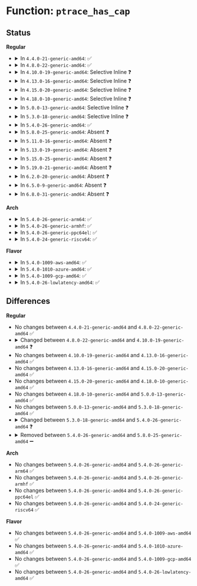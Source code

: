 # Function: <code>ptrace_has_cap</code>

## Status
<b>Regular</b>
<ul>
<li>
<details>
<summary>In <code>4.4.0-21-generic-amd64</code>: ✅</summary>

```c
bool ptrace_has_cap(const struct cred * tcred, unsigned int mode)
```

```json
{
  "name": "ptrace_has_cap",
  "collision_type": "Unique Static",
  "inline_type": "No",
  "funcs": [
    {
      "addr": 18446744071579412464,
      "name": "ptrace_has_cap",
      "external": false,
      "loc": "kernel/ptrace.c:210",
      "file": "kernel/ptrace.c",
      "inline": "seen, unknown",
      "caller_inline": [],
      "caller_func": [
        "kernel/ptrace.c:__ptrace_may_access",
        "kernel/ptrace.c:__ptrace_may_access"
      ]
    }
  ],
  "symbols": [
    {
      "addr": 18446744071579412464,
      "name": "ptrace_has_cap",
      "section": ".text",
      "bind": "STB_LOCAL",
      "size": 194
    }
  ]
}
```
</details>
</li>
<li>
<details>
<summary>In <code>4.8.0-22-generic-amd64</code>: ✅</summary>

```c
bool ptrace_has_cap(const struct cred * tcred, unsigned int mode)
```

```json
{
  "name": "ptrace_has_cap",
  "collision_type": "Unique Static",
  "inline_type": "No",
  "funcs": [
    {
      "addr": 18446744071579424736,
      "name": "ptrace_has_cap",
      "external": false,
      "loc": "kernel/ptrace.c:209",
      "file": "kernel/ptrace.c",
      "inline": "seen, unknown",
      "caller_inline": [],
      "caller_func": [
        "kernel/ptrace.c:__ptrace_may_access",
        "kernel/ptrace.c:__ptrace_may_access"
      ]
    }
  ],
  "symbols": [
    {
      "addr": 18446744071579424736,
      "name": "ptrace_has_cap",
      "section": ".text",
      "bind": "STB_LOCAL",
      "size": 194
    }
  ]
}
```
</details>
</li>
<li>
<details>
<summary>In <code>4.10.0-19-generic-amd64</code>: Selective Inline ❓</summary>

```c
int ptrace_has_cap(struct user_namespace * ns, unsigned int mode)
```

```json
{
  "name": "ptrace_has_cap",
  "collision_type": "Unique Static",
  "inline_type": "Selective",
  "funcs": [
    {
      "addr": 18446744071579445792,
      "name": "ptrace_has_cap",
      "external": false,
      "loc": "kernel/ptrace.c:247",
      "file": "kernel/ptrace.c",
      "inline": "not declared, inlined",
      "caller_inline": [],
      "caller_func": [
        "kernel/ptrace.c:__ptrace_may_access",
        "kernel/ptrace.c:__ptrace_may_access"
      ]
    }
  ],
  "symbols": [
    {
      "addr": 18446744071579445792,
      "name": "ptrace_has_cap",
      "section": ".text",
      "bind": "STB_LOCAL",
      "size": 54
    }
  ]
}
```
</details>
</li>
<li>
<details>
<summary>In <code>4.13.0-16-generic-amd64</code>: Selective Inline ❓</summary>

```c
int ptrace_has_cap(struct user_namespace * ns, unsigned int mode)
```

```json
{
  "name": "ptrace_has_cap",
  "collision_type": "Unique Static",
  "inline_type": "Selective",
  "funcs": [
    {
      "addr": 18446744071579433824,
      "name": "ptrace_has_cap",
      "external": false,
      "loc": "kernel/ptrace.c:262",
      "file": "kernel/ptrace.c",
      "inline": "not declared, inlined",
      "caller_inline": [],
      "caller_func": [
        "kernel/ptrace.c:__ptrace_may_access",
        "kernel/ptrace.c:__ptrace_may_access"
      ]
    }
  ],
  "symbols": [
    {
      "addr": 18446744071579433824,
      "name": "ptrace_has_cap",
      "section": ".text",
      "bind": "STB_LOCAL",
      "size": 54
    }
  ]
}
```
</details>
</li>
<li>
<details>
<summary>In <code>4.15.0-20-generic-amd64</code>: Selective Inline ❓</summary>

```c
int ptrace_has_cap(struct user_namespace * ns, unsigned int mode)
```

```json
{
  "name": "ptrace_has_cap",
  "collision_type": "Unique Static",
  "inline_type": "Selective",
  "funcs": [
    {
      "addr": 18446744071579462176,
      "name": "ptrace_has_cap",
      "external": false,
      "loc": "kernel/ptrace.c:262",
      "file": "kernel/ptrace.c",
      "inline": "not declared, inlined",
      "caller_inline": [],
      "caller_func": [
        "kernel/ptrace.c:__ptrace_may_access",
        "kernel/ptrace.c:__ptrace_may_access"
      ]
    }
  ],
  "symbols": [
    {
      "addr": 18446744071579462176,
      "name": "ptrace_has_cap",
      "section": ".text",
      "bind": "STB_LOCAL",
      "size": 71
    }
  ]
}
```
</details>
</li>
<li>
<details>
<summary>In <code>4.18.0-10-generic-amd64</code>: Selective Inline ❓</summary>

```c
int ptrace_has_cap(struct user_namespace * ns, unsigned int mode)
```

```json
{
  "name": "ptrace_has_cap",
  "collision_type": "Unique Static",
  "inline_type": "Selective",
  "funcs": [
    {
      "addr": 18446744071579475168,
      "name": "ptrace_has_cap",
      "external": false,
      "loc": "kernel/ptrace.c:262",
      "file": "kernel/ptrace.c",
      "inline": "not declared, inlined",
      "caller_inline": [],
      "caller_func": [
        "kernel/ptrace.c:__ptrace_may_access",
        "kernel/ptrace.c:__ptrace_may_access"
      ]
    }
  ],
  "symbols": [
    {
      "addr": 18446744071579475168,
      "name": "ptrace_has_cap",
      "section": ".text",
      "bind": "STB_LOCAL",
      "size": 71
    }
  ]
}
```
</details>
</li>
<li>
<details>
<summary>In <code>5.0.0-13-generic-amd64</code>: Selective Inline ❓</summary>

```c
int ptrace_has_cap(struct user_namespace * ns, unsigned int mode)
```

```json
{
  "name": "ptrace_has_cap",
  "collision_type": "Unique Static",
  "inline_type": "Selective",
  "funcs": [
    {
      "addr": 18446744071579509024,
      "name": "ptrace_has_cap",
      "external": false,
      "loc": "kernel/ptrace.c:262",
      "file": "kernel/ptrace.c",
      "inline": "not declared, inlined",
      "caller_inline": [],
      "caller_func": [
        "kernel/ptrace.c:__ptrace_may_access",
        "kernel/ptrace.c:__ptrace_may_access"
      ]
    }
  ],
  "symbols": [
    {
      "addr": 18446744071579509024,
      "name": "ptrace_has_cap",
      "section": ".text",
      "bind": "STB_LOCAL",
      "size": 71
    }
  ]
}
```
</details>
</li>
<li>
<details>
<summary>In <code>5.3.0-18-generic-amd64</code>: Selective Inline ❓</summary>

```c
int ptrace_has_cap(struct user_namespace * ns, unsigned int mode)
```

```json
{
  "name": "ptrace_has_cap",
  "collision_type": "Unique Static",
  "inline_type": "Selective",
  "funcs": [
    {
      "addr": 18446744071579528656,
      "name": "ptrace_has_cap",
      "external": false,
      "loc": "kernel/ptrace.c:267",
      "file": "kernel/ptrace.c",
      "inline": "not declared, inlined",
      "caller_inline": [],
      "caller_func": [
        "kernel/ptrace.c:__ptrace_may_access",
        "kernel/ptrace.c:__ptrace_may_access"
      ]
    }
  ],
  "symbols": [
    {
      "addr": 18446744071579528656,
      "name": "ptrace_has_cap",
      "section": ".text",
      "bind": "STB_LOCAL",
      "size": 54
    }
  ]
}
```
</details>
</li>
<li>
<details>
<summary>In <code>5.4.0-26-generic-amd64</code>: ✅</summary>

```c
bool ptrace_has_cap(const struct cred * cred, struct user_namespace * ns, unsigned int mode)
```

```json
{
  "name": "ptrace_has_cap",
  "collision_type": "Unique Static",
  "inline_type": "No",
  "funcs": [
    {
      "addr": 18446744071579554096,
      "name": "ptrace_has_cap",
      "external": false,
      "loc": "kernel/ptrace.c:267",
      "file": "kernel/ptrace.c",
      "inline": "seen, unknown",
      "caller_inline": [],
      "caller_func": [
        "kernel/ptrace.c:__ptrace_may_access",
        "kernel/ptrace.c:__ptrace_may_access"
      ]
    }
  ],
  "symbols": [
    {
      "addr": 18446744071579554096,
      "name": "ptrace_has_cap",
      "section": ".text",
      "bind": "STB_LOCAL",
      "size": 55
    }
  ]
}
```
</details>
</li>
<li>
<details>
<summary>In <code>5.8.0-25-generic-amd64</code>: Absent ❓</summary>

```json
{
  "name": "ptrace_has_cap",
  "collision_type": "Unique Static",
  "inline_type": "Full",
  "funcs": [
    {
      "addr": 18446744071579586639,
      "name": "ptrace_has_cap",
      "external": false,
      "loc": "kernel/ptrace.c:267",
      "file": "kernel/ptrace.c",
      "inline": "not declared, inlined",
      "caller_inline": [
        "kernel/ptrace.c:__ptrace_may_access",
        "kernel/ptrace.c:__ptrace_may_access"
      ],
      "caller_func": []
    }
  ],
  "symbols": []
}
```
</details>
</li>
<li>
<details>
<summary>In <code>5.11.0-16-generic-amd64</code>: Absent ❓</summary>

```json
{
  "name": "ptrace_has_cap",
  "collision_type": "Unique Static",
  "inline_type": "Full",
  "funcs": [
    {
      "addr": 18446744071579566699,
      "name": "ptrace_has_cap",
      "external": false,
      "loc": "kernel/ptrace.c:267",
      "file": "kernel/ptrace.c",
      "inline": "not declared, inlined",
      "caller_inline": [
        "kernel/ptrace.c:__ptrace_may_access",
        "kernel/ptrace.c:__ptrace_may_access",
        "kernel/ptrace.c:__ptrace_may_access",
        "kernel/ptrace.c:__ptrace_may_access"
      ],
      "caller_func": []
    }
  ],
  "symbols": []
}
```
</details>
</li>
<li>
<details>
<summary>In <code>5.13.0-19-generic-amd64</code>: Absent ❓</summary>

```json
{
  "name": "ptrace_has_cap",
  "collision_type": "Unique Static",
  "inline_type": "Full",
  "funcs": [
    {
      "addr": 18446744071579572191,
      "name": "ptrace_has_cap",
      "external": false,
      "loc": "kernel/ptrace.c:284",
      "file": "kernel/ptrace.c",
      "inline": "not declared, inlined",
      "caller_inline": [
        "kernel/ptrace.c:__ptrace_may_access",
        "kernel/ptrace.c:__ptrace_may_access",
        "kernel/ptrace.c:__ptrace_may_access",
        "kernel/ptrace.c:__ptrace_may_access"
      ],
      "caller_func": []
    }
  ],
  "symbols": []
}
```
</details>
</li>
<li>
<details>
<summary>In <code>5.15.0-25-generic-amd64</code>: Absent ❓</summary>

```json
{
  "name": "ptrace_has_cap",
  "collision_type": "Unique Static",
  "inline_type": "Full",
  "funcs": [
    {
      "addr": 18446744071579646159,
      "name": "ptrace_has_cap",
      "external": false,
      "loc": "kernel/ptrace.c:284",
      "file": "kernel/ptrace.c",
      "inline": "not declared, inlined",
      "caller_inline": [
        "kernel/ptrace.c:__ptrace_may_access",
        "kernel/ptrace.c:__ptrace_may_access",
        "kernel/ptrace.c:__ptrace_may_access",
        "kernel/ptrace.c:__ptrace_may_access"
      ],
      "caller_func": []
    }
  ],
  "symbols": []
}
```
</details>
</li>
<li>
<details>
<summary>In <code>5.19.0-21-generic-amd64</code>: Absent ❓</summary>

```json
{
  "name": "ptrace_has_cap",
  "collision_type": "Unique Static",
  "inline_type": "Full",
  "funcs": [
    {
      "addr": 18446744071579742267,
      "name": "ptrace_has_cap",
      "external": false,
      "loc": "kernel/ptrace.c:278",
      "file": "kernel/ptrace.c",
      "inline": "not declared, inlined",
      "caller_inline": [
        "kernel/ptrace.c:__ptrace_may_access",
        "kernel/ptrace.c:__ptrace_may_access",
        "kernel/ptrace.c:__ptrace_may_access",
        "kernel/ptrace.c:__ptrace_may_access"
      ],
      "caller_func": []
    }
  ],
  "symbols": []
}
```
</details>
</li>
<li>
<details>
<summary>In <code>6.2.0-20-generic-amd64</code>: Absent ❓</summary>

```json
{
  "name": "ptrace_has_cap",
  "collision_type": "Unique Static",
  "inline_type": "Full",
  "funcs": [
    {
      "addr": 18446744071579873675,
      "name": "ptrace_has_cap",
      "external": false,
      "loc": "kernel/ptrace.c:278",
      "file": "kernel/ptrace.c",
      "inline": "not declared, inlined",
      "caller_inline": [
        "kernel/ptrace.c:__ptrace_may_access",
        "kernel/ptrace.c:__ptrace_may_access",
        "kernel/ptrace.c:__ptrace_may_access",
        "kernel/ptrace.c:__ptrace_may_access"
      ],
      "caller_func": []
    }
  ],
  "symbols": []
}
```
</details>
</li>
<li>
<details>
<summary>In <code>6.5.0-9-generic-amd64</code>: Absent ❓</summary>

```json
{
  "name": "ptrace_has_cap",
  "collision_type": "Unique Static",
  "inline_type": "Full",
  "funcs": [
    {
      "addr": 18446744071579923531,
      "name": "ptrace_has_cap",
      "external": false,
      "loc": "kernel/ptrace.c:279",
      "file": "kernel/ptrace.c",
      "inline": "not declared, inlined",
      "caller_inline": [
        "kernel/ptrace.c:__ptrace_may_access",
        "kernel/ptrace.c:__ptrace_may_access",
        "kernel/ptrace.c:__ptrace_may_access",
        "kernel/ptrace.c:__ptrace_may_access"
      ],
      "caller_func": []
    }
  ],
  "symbols": []
}
```
</details>
</li>
<li>
<details>
<summary>In <code>6.8.0-31-generic-amd64</code>: Absent ❓</summary>

```json
{
  "name": "ptrace_has_cap",
  "collision_type": "Unique Static",
  "inline_type": "Full",
  "funcs": [
    {
      "addr": 18446744071579962779,
      "name": "ptrace_has_cap",
      "external": false,
      "loc": "kernel/ptrace.c:268",
      "file": "kernel/ptrace.c",
      "inline": "not declared, inlined",
      "caller_inline": [
        "kernel/ptrace.c:__ptrace_may_access",
        "kernel/ptrace.c:__ptrace_may_access",
        "kernel/ptrace.c:__ptrace_may_access",
        "kernel/ptrace.c:__ptrace_may_access"
      ],
      "caller_func": []
    }
  ],
  "symbols": []
}
```
</details>
</li>
</ul>
<b>Arch</b>
<ul>
<li>
<details>
<summary>In <code>5.4.0-26-generic-arm64</code>: ✅</summary>

```c
bool ptrace_has_cap(const struct cred * cred, struct user_namespace * ns, unsigned int mode)
```

```json
{
  "name": "ptrace_has_cap",
  "collision_type": "Unique Static",
  "inline_type": "No",
  "funcs": [
    {
      "addr": 18446603336490707168,
      "name": "ptrace_has_cap",
      "external": false,
      "loc": "kernel/ptrace.c:267",
      "file": "kernel/ptrace.c",
      "inline": "seen, unknown",
      "caller_inline": [],
      "caller_func": [
        "kernel/ptrace.c:__ptrace_may_access",
        "kernel/ptrace.c:__ptrace_may_access"
      ]
    }
  ],
  "symbols": [
    {
      "addr": 18446603336490707168,
      "name": "ptrace_has_cap",
      "section": ".text",
      "bind": "STB_LOCAL",
      "size": 120
    }
  ]
}
```
</details>
</li>
<li>
<details>
<summary>In <code>5.4.0-26-generic-armhf</code>: ✅</summary>

```c
bool ptrace_has_cap(const struct cred * cred, struct user_namespace * ns, unsigned int mode)
```

```json
{
  "name": "ptrace_has_cap",
  "collision_type": "Unique Static",
  "inline_type": "No",
  "funcs": [
    {
      "addr": 3224769964,
      "name": "ptrace_has_cap",
      "external": false,
      "loc": "kernel/ptrace.c:267",
      "file": "kernel/ptrace.c",
      "inline": "seen, unknown",
      "caller_inline": [],
      "caller_func": [
        "kernel/ptrace.c:__ptrace_may_access",
        "kernel/ptrace.c:__ptrace_may_access"
      ]
    }
  ],
  "symbols": [
    {
      "addr": 3224769964,
      "name": "ptrace_has_cap",
      "section": ".text",
      "bind": "STB_LOCAL",
      "size": 48
    }
  ]
}
```
</details>
</li>
<li>
<details>
<summary>In <code>5.4.0-26-generic-ppc64el</code>: ✅</summary>

```c
bool ptrace_has_cap(const struct cred * cred, struct user_namespace * ns, unsigned int mode)
```

```json
{
  "name": "ptrace_has_cap",
  "collision_type": "Unique Static",
  "inline_type": "No",
  "funcs": [
    {
      "addr": 13835058055283531280,
      "name": "ptrace_has_cap",
      "external": false,
      "loc": "kernel/ptrace.c:267",
      "file": "kernel/ptrace.c",
      "inline": "seen, unknown",
      "caller_inline": [],
      "caller_func": [
        "kernel/ptrace.c:__ptrace_may_access",
        "kernel/ptrace.c:__ptrace_may_access"
      ]
    }
  ],
  "symbols": [
    {
      "addr": 13835058055283531280,
      "name": "ptrace_has_cap",
      "section": ".text",
      "bind": "STB_LOCAL",
      "size": 120
    }
  ]
}
```
</details>
</li>
<li>
<details>
<summary>In <code>5.4.0-24-generic-riscv64</code>: ✅</summary>

```c
bool ptrace_has_cap(const struct cred * cred, struct user_namespace * ns, unsigned int mode)
```

```json
{
  "name": "ptrace_has_cap",
  "collision_type": "Unique Static",
  "inline_type": "No",
  "funcs": [
    {
      "addr": 18446743936271431218,
      "name": "ptrace_has_cap",
      "external": false,
      "loc": "kernel/ptrace.c:267",
      "file": "kernel/ptrace.c",
      "inline": "seen, unknown",
      "caller_inline": [],
      "caller_func": [
        "kernel/ptrace.c:__ptrace_may_access",
        "kernel/ptrace.c:__ptrace_may_access"
      ]
    }
  ],
  "symbols": [
    {
      "addr": 18446743936271431218,
      "name": "ptrace_has_cap",
      "section": ".text",
      "bind": "STB_LOCAL",
      "size": 102
    }
  ]
}
```
</details>
</li>
</ul>
<b>Flavor</b>
<ul>
<li>
<details>
<summary>In <code>5.4.0-1009-aws-amd64</code>: ✅</summary>

```c
bool ptrace_has_cap(const struct cred * cred, struct user_namespace * ns, unsigned int mode)
```

```json
{
  "name": "ptrace_has_cap",
  "collision_type": "Unique Static",
  "inline_type": "No",
  "funcs": [
    {
      "addr": 18446744071579530400,
      "name": "ptrace_has_cap",
      "external": false,
      "loc": "kernel/ptrace.c:267",
      "file": "kernel/ptrace.c",
      "inline": "seen, unknown",
      "caller_inline": [],
      "caller_func": [
        "kernel/ptrace.c:__ptrace_may_access",
        "kernel/ptrace.c:__ptrace_may_access"
      ]
    }
  ],
  "symbols": [
    {
      "addr": 18446744071579530400,
      "name": "ptrace_has_cap",
      "section": ".text",
      "bind": "STB_LOCAL",
      "size": 55
    }
  ]
}
```
</details>
</li>
<li>
<details>
<summary>In <code>5.4.0-1010-azure-amd64</code>: ✅</summary>

```c
bool ptrace_has_cap(const struct cred * cred, struct user_namespace * ns, unsigned int mode)
```

```json
{
  "name": "ptrace_has_cap",
  "collision_type": "Unique Static",
  "inline_type": "No",
  "funcs": [
    {
      "addr": 18446744071579459200,
      "name": "ptrace_has_cap",
      "external": false,
      "loc": "kernel/ptrace.c:267",
      "file": "kernel/ptrace.c",
      "inline": "seen, unknown",
      "caller_inline": [],
      "caller_func": [
        "kernel/ptrace.c:__ptrace_may_access",
        "kernel/ptrace.c:__ptrace_may_access"
      ]
    }
  ],
  "symbols": [
    {
      "addr": 18446744071579459200,
      "name": "ptrace_has_cap",
      "section": ".text",
      "bind": "STB_LOCAL",
      "size": 55
    }
  ]
}
```
</details>
</li>
<li>
<details>
<summary>In <code>5.4.0-1009-gcp-amd64</code>: ✅</summary>

```c
bool ptrace_has_cap(const struct cred * cred, struct user_namespace * ns, unsigned int mode)
```

```json
{
  "name": "ptrace_has_cap",
  "collision_type": "Unique Static",
  "inline_type": "No",
  "funcs": [
    {
      "addr": 18446744071579527680,
      "name": "ptrace_has_cap",
      "external": false,
      "loc": "kernel/ptrace.c:267",
      "file": "kernel/ptrace.c",
      "inline": "seen, unknown",
      "caller_inline": [],
      "caller_func": [
        "kernel/ptrace.c:__ptrace_may_access",
        "kernel/ptrace.c:__ptrace_may_access"
      ]
    }
  ],
  "symbols": [
    {
      "addr": 18446744071579527680,
      "name": "ptrace_has_cap",
      "section": ".text",
      "bind": "STB_LOCAL",
      "size": 55
    }
  ]
}
```
</details>
</li>
<li>
<details>
<summary>In <code>5.4.0-26-lowlatency-amd64</code>: ✅</summary>

```c
bool ptrace_has_cap(const struct cred * cred, struct user_namespace * ns, unsigned int mode)
```

```json
{
  "name": "ptrace_has_cap",
  "collision_type": "Unique Static",
  "inline_type": "No",
  "funcs": [
    {
      "addr": 18446744071579560784,
      "name": "ptrace_has_cap",
      "external": false,
      "loc": "kernel/ptrace.c:267",
      "file": "kernel/ptrace.c",
      "inline": "seen, unknown",
      "caller_inline": [],
      "caller_func": [
        "kernel/ptrace.c:__ptrace_may_access",
        "kernel/ptrace.c:__ptrace_may_access"
      ]
    }
  ],
  "symbols": [
    {
      "addr": 18446744071579560784,
      "name": "ptrace_has_cap",
      "section": ".text",
      "bind": "STB_LOCAL",
      "size": 55
    }
  ]
}
```
</details>
</li>
</ul>

## Differences
<b>Regular</b>
<ul>
<li>
No changes between <code>4.4.0-21-generic-amd64</code> and <code>4.8.0-22-generic-amd64</code> ✅
</li>
<li>
<details>
<summary>Changed between <code>4.8.0-22-generic-amd64</code> and <code>4.10.0-19-generic-amd64</code> ❓</summary>
<ul>
<li>
<b>Param added. </b>
<code>struct user_namespace * ns</code>
</li>
<li>
<b>Param removed. </b>
<code>const struct cred * tcred</code>
</li>
<li>
<b>Return type changed. </b>
<code>bool</code> ➡️ <code>int</code>
</li>
</ul>
</details>
</li>
<li>
No changes between <code>4.10.0-19-generic-amd64</code> and <code>4.13.0-16-generic-amd64</code> ✅
</li>
<li>
No changes between <code>4.13.0-16-generic-amd64</code> and <code>4.15.0-20-generic-amd64</code> ✅
</li>
<li>
No changes between <code>4.15.0-20-generic-amd64</code> and <code>4.18.0-10-generic-amd64</code> ✅
</li>
<li>
No changes between <code>4.18.0-10-generic-amd64</code> and <code>5.0.0-13-generic-amd64</code> ✅
</li>
<li>
No changes between <code>5.0.0-13-generic-amd64</code> and <code>5.3.0-18-generic-amd64</code> ✅
</li>
<li>
<details>
<summary>Changed between <code>5.3.0-18-generic-amd64</code> and <code>5.4.0-26-generic-amd64</code> ❓</summary>
<ul>
<li>
<b>Param added. </b>
<code>const struct cred * cred</code>
</li>
<li>
<b>Param reordered. </b>
<code>ns, mode</code> ➡️ <code>cred, ns, mode</code>
</li>
<li>
<b>Return type changed. </b>
<code>int</code> ➡️ <code>bool</code>
</li>
</ul>
</details>
</li>
<li>
<details>
<summary>Removed between <code>5.4.0-26-generic-amd64</code> and <code>5.8.0-25-generic-amd64</code> ➖</summary>

```c
bool ptrace_has_cap(const struct cred * cred, struct user_namespace * ns, unsigned int mode)
```
</details>
</li>
</ul>
<b>Arch</b>
<ul>
<li>
No changes between <code>5.4.0-26-generic-amd64</code> and <code>5.4.0-26-generic-arm64</code> ✅
</li>
<li>
No changes between <code>5.4.0-26-generic-amd64</code> and <code>5.4.0-26-generic-armhf</code> ✅
</li>
<li>
No changes between <code>5.4.0-26-generic-amd64</code> and <code>5.4.0-26-generic-ppc64el</code> ✅
</li>
<li>
No changes between <code>5.4.0-26-generic-amd64</code> and <code>5.4.0-24-generic-riscv64</code> ✅
</li>
</ul>
<b>Flavor</b>
<ul>
<li>
No changes between <code>5.4.0-26-generic-amd64</code> and <code>5.4.0-1009-aws-amd64</code> ✅
</li>
<li>
No changes between <code>5.4.0-26-generic-amd64</code> and <code>5.4.0-1010-azure-amd64</code> ✅
</li>
<li>
No changes between <code>5.4.0-26-generic-amd64</code> and <code>5.4.0-1009-gcp-amd64</code> ✅
</li>
<li>
No changes between <code>5.4.0-26-generic-amd64</code> and <code>5.4.0-26-lowlatency-amd64</code> ✅
</li>
</ul>
